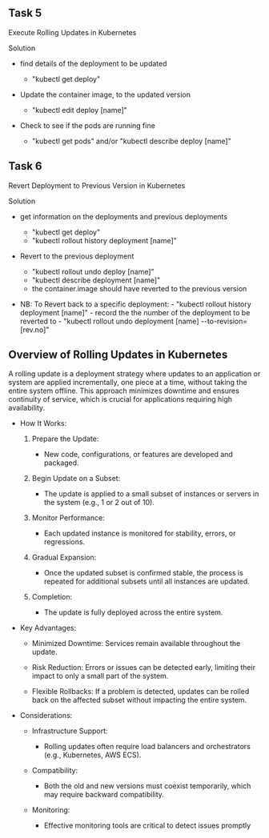 
## Task 5
Execute Rolling Updates in Kubernetes

Solution
 - find details of the deployment to be updated
   - "kubectl get deploy"

 - Update the container image, to the updated version
   - "kubectl edit deploy [name]"

 - Check to see if the pods are running fine
   - "kubectl get pods" and/or "kubectl describe deploy [name]"


## Task 6
Revert Deployment to Previous Version in Kubernetes

Solution
 - get information on the deployments and previous deployments
   - "kubectl get deploy"
   - "kubectl rollout history deployment [name]"

 - Revert to the previous deployment
   - "kubectl rollout undo deploy [name]" 
   - "kubectl describe deployment [name]" 
   - the container.image should have reverted to the previous
      version 

 - NB: To Revert back to a specific deployment:
       - "kubectl rollout history deployment [name]"
       -  record the the number of the deployment to be reverted to
       - "kubectl rollout undo deployment [name] --to-revision=[rev.no]"



## Overview of Rolling Updates in Kubernetes

A rolling update is a deployment strategy where updates to an 
application or system are applied incrementally, one piece at a time, 
without taking the entire system offline.
This approach minimizes downtime and ensures continuity of service, 
which is crucial for applications requiring high availability.

- How It Works:

  1. Prepare the Update:
     - New code, configurations, or features are developed and packaged.


  2. Begin Update on a Subset:
     - The update is applied to a small subset of instances or servers 
       in the system (e.g., 1 or 2 out of 10).

  3. Monitor Performance:
     - Each updated instance is monitored for stability, errors, or regressions.


  4. Gradual Expansion:
     - Once the updated subset is confirmed stable, the process is repeated for additional subsets until all instances are updated.


  5. Completion:
     - The update is fully deployed across the entire system.


- Key Advantages:
  - Minimized Downtime: Services remain available throughout the update.

  - Risk Reduction: Errors or issues can be detected early, limiting their impact to only a small part of the system.
 
  - Flexible Rollbacks: If a problem is detected, updates can be rolled back on the affected subset without impacting the entire system.


- Considerations:
  - Infrastructure Support: 
    - Rolling updates often require load balancers and orchestrators (e.g., Kubernetes, AWS ECS).

  - Compatibility: 
    - Both the old and new versions must coexist temporarily, which may require backward compatibility.

  - Monitoring: 
    - Effective monitoring tools are critical to detect issues promptly
